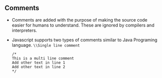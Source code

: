## Comments
- Comments are added with the purpose of making the source code easier for humans to understand. These are ignored by compilers and interpreters.
- Javascript supports two types of comments similar to Java Programing language.
    `\\Single line comment`
    
    `/*`   
    `This is a multi line comment`   
    `Add other text in line 1`   
    `Add other text in line 2`   
    `*/`   
